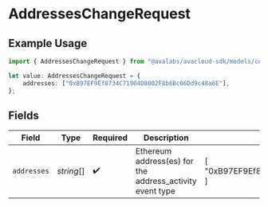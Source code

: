 # AddressesChangeRequest

## Example Usage

```typescript
import { AddressesChangeRequest } from "@avalabs/avacloud-sdk/models/components";

let value: AddressesChangeRequest = {
    addresses: ["0xB97EF9Ef8734C71904D8002F8b6Bc66Dd9c48a6E"],
};
```

## Fields

| Field                                                    | Type                                                     | Required                                                 | Description                                              | Example                                                  |
| -------------------------------------------------------- | -------------------------------------------------------- | -------------------------------------------------------- | -------------------------------------------------------- | -------------------------------------------------------- |
| `addresses`                                              | *string*[]                                               | :heavy_check_mark:                                       | Ethereum address(es) for the address_activity event type | [<br/>"0xB97EF9Ef8734C71904D8002F8b6Bc66Dd9c48a6E"<br/>] |